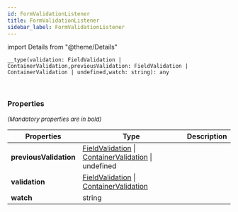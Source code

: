 ```yaml
---
id: FormValidationListener
title: FormValidationListener
sidebar_label: FormValidationListener
---
```


import Details from "@theme/Details"


```tsx
__type(validation: FieldValidation | ContainerValidation,previousValidation: FieldValidation | ContainerValidation | undefined,watch: string): any
```
<br/>



### Properties

<font size="2"><i>(Mandatory properties are in bold)</i></font>

| Properties | Type | Description |
| --------- | ---- | ----------- |
| **previousValidation** | [FieldValidation](/framework-api/classes/FieldValidation.md) \| [ContainerValidation](/framework-api/classes/ContainerValidation.md) \| undefined |  |
| **validation** | [FieldValidation](/framework-api/classes/FieldValidation.md) \| [ContainerValidation](/framework-api/classes/ContainerValidation.md) |  |
| **watch** | string |  |


